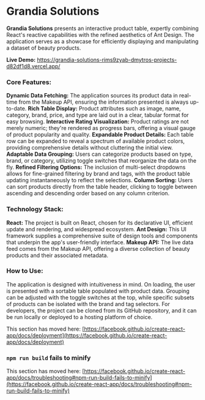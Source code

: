 # Grandia Solutions
**Grandia Solutions** presents an interactive product table, expertly combining React's reactive capabilities with the refined aesthetics of Ant Design. The application serves as a showcase for efficiently displaying and manipulating a dataset of beauty products.

**Live Demo:** https://grandia-solutions-rims9zyab-dmytros-projects-d82df1d8.vercel.app/

### Core Features:

**Dynamic Data Fetching:** The application sources its product data in real-time from the Makeup API, ensuring the information presented is always up-to-date.
**Rich Table Display:** Product attributes such as image, name, category, brand, price, and type are laid out in a clear, tabular format for easy browsing.
**Interactive Rating Visualization:** Product ratings are not merely numeric; they're rendered as progress bars, offering a visual gauge of product popularity and quality.
**Expandable Product Details:** Each table row can be expanded to reveal a spectrum of available product colors, providing comprehensive details without cluttering the initial view.
**Adaptable Data Grouping:** Users can categorize products based on type, brand, or category, utilizing toggle switches that reorganize the data on the fly.
**Refined Filtering Options:** The inclusion of multi-select dropdowns allows for fine-grained filtering by brand and tags, with the product table updating instantaneously to reflect the selections.
**Column Sorting:** Users can sort products directly from the table header, clicking to toggle between ascending and descending order based on any column criterion.

### Technology Stack:

**React:** The project is built on React, chosen for its declarative UI, efficient update and rendering, and widespread ecosystem.
**Ant Design:** This UI framework supplies a comprehensive suite of design tools and components that underpin the app's user-friendly interface.
**Makeup API:** The live data feed comes from the Makeup API, offering a diverse collection of beauty products and their associated metadata.

### How to Use:

The application is designed with intuitiveness in mind. On loading, the user is presented with a sortable table populated with product data. Grouping can be adjusted with the toggle switches at the top, while specific subsets of products can be isolated with the brand and tag selectors.
For developers, the project can be cloned from its GitHub repository, and it can be run locally or deployed to a hosting platform of choice.

This section has moved here: [https://facebook.github.io/create-react-app/docs/deployment](https://facebook.github.io/create-react-app/docs/deployment)

### `npm run build` fails to minify

This section has moved here: [https://facebook.github.io/create-react-app/docs/troubleshooting#npm-run-build-fails-to-minify](https://facebook.github.io/create-react-app/docs/troubleshooting#npm-run-build-fails-to-minify)
